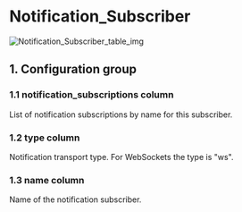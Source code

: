 # Notification_Subscriber

![Notification_Subscriber_table_img](http://www.plantuml.com/plantuml/img/5Sn13a0m4030Ur-nSIBn114lSC1TjhLgerhfhfFuE-O1qubYrki8vaIteoSeXfGK9hI1f83RmCS5584-AQ_iK3d5URoikCoMCZGDb5CTs6_gCr6ie6tDOpuTnUM_)

## 1. Configuration group

### 1.1 notification_subscriptions column

List of notification subscriptions by name for this subscriber.

### 1.2 type column

Notification transport type. For WebSockets the type is "ws".

### 1.3 name column

Name of the notification subscriber.


